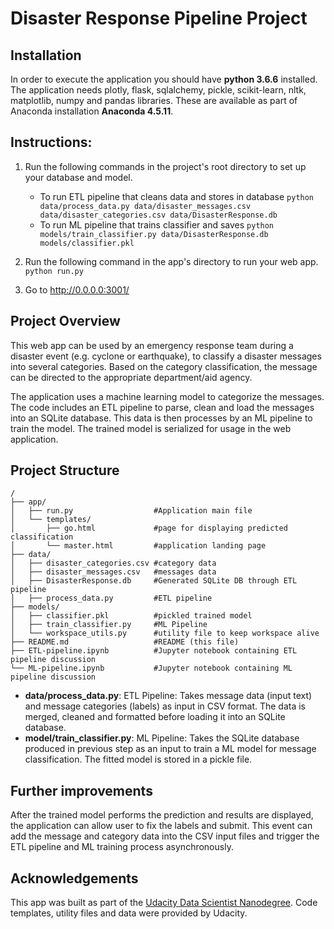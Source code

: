 # Disaster Response Pipeline Project

## Installation
In order to execute the application you should have **python 3.6.6** installed. 
The application needs plotly, flask, sqlalchemy, pickle, scikit-learn, nltk, matplotlib, numpy and pandas libraries. These are available as part of Anaconda installation **Anaconda 4.5.11**.

## Instructions:
1. Run the following commands in the project's root directory to set up your database and model.

    - To run ETL pipeline that cleans data and stores in database
        `python data/process_data.py data/disaster_messages.csv data/disaster_categories.csv data/DisasterResponse.db`
    - To run ML pipeline that trains classifier and saves
        `python models/train_classifier.py data/DisasterResponse.db models/classifier.pkl`

2. Run the following command in the app's directory to run your web app.
    `python run.py`

3. Go to http://0.0.0.0:3001/

## Project Overview
This web app can be used by an emergency response team during a disaster event (e.g. cyclone or earthquake), to classify a disaster messages into several categories. Based on the category classification, the message can be directed to the appropriate department/aid agency.

The application uses a machine learning model to categorize the messages. The code includes an ETL pipeline to parse, clean and load the messages into an SQLite database. This data is then processes by an ML pipeline to train the model. The trained model is serialized for usage in the web application.

## Project Structure

```
/
├── app/
│   ├── run.py                  #Application main file
│   └── templates/
│       ├── go.html             #page for displaying predicted classification
│       └── master.html         #application landing page
├── data/
│   ├── disaster_categories.csv #category data
│   ├── disaster_messages.csv   #messages data
│   ├── DisasterResponse.db     #Generated SQLite DB through ETL pipeline
│   ├── process_data.py         #ETL pipeline
├── models/
│   ├── classifier.pkl          #pickled trained model
│   ├── train_classifier.py     #ML Pipeline
│   └── workspace_utils.py      #utility file to keep workspace alive
├── README.md                   #README (this file)
├── ETL-pipeline.ipynb          #Jupyter notebook containing ETL pipeline discussion
└── ML-pipeline.ipynb           #Jupyter notebook containing ML pipeline discussion
```
* **data/process_data.py**: ETL Pipeline: Takes message data (input text) and message categories (labels) as input in CSV format. The data is merged, cleaned and formatted before loading it into an SQLite database.
* **model/train_classifier.py**: ML Pipeline: Takes the SQLite database produced in previous step as an input to train a ML model for message classification. The fitted model is stored in a pickle file.

## Further improvements
After the trained model performs the prediction and results are displayed, the application can allow user to fix the labels and submit.
This event can add the message and category data into the CSV input files and trigger the ETL pipeline and ML training process asynchronously.

## Acknowledgements
This app was built as part of the [Udacity Data Scientist Nanodegree](https://www.udacity.com/course/data-scientist-nanodegree--nd025). 
Code templates, utility files and data were provided by Udacity.